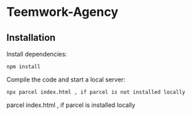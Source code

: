 # Teemwork-Agency

## Installation

Install dependencies:

```
npm install
```

Compile the code  and start a local server:

```
npx parcel index.html , if parcel is not installed locally 
```

parcel index.html , if parcel is installed locally 

```
